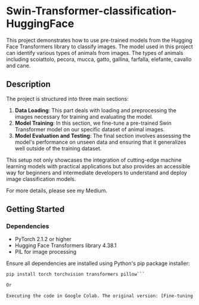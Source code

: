 # Swin-Transformer-classification-HuggingFace

This project demonstrates how to use pre-trained models from the Hugging Face Transformers library to classify images. The model used in this project can identify various types of animals from images.
The types of animals including scoiattolo, pecora, mucca, gatto, gallina, farfalla, elefante, cavallo and cane.

## Description

The project is structured into three main sections:

1. **Data Loading**: This part deals with loading and preprocessing the images necessary for training and evaluating the model.
2. **Model Training**: In this section, we fine-tune a pre-trained Swin Transformer model on our specific dataset of animal images.
3. **Model Evaluation and Testing**: The final section involves assessing the model's performance on unseen data and ensuring that it generalizes well outside of the training dataset.

This setup not only showcases the integration of cutting-edge machine learning models with practical applications but also provides an accessible way for beginners and intermediate developers to understand and deploy image classification models.

For more details, please see my Medium.

## Getting Started

### Dependencies

- PyTorch 2.1.2 or higher
- Hugging Face Transformers library 4.38.1
- PIL for image processing

Ensure all dependencies are installed using Python's pip package installer:

```bash
pip install torch torchvision transformers pillow```

Or

Executing the code in Google Colab. The original version: [Fine-tuning for Image Classification with 🤗 Transformers](https://colab.research.google.com/github/huggingface/notebooks/blob/main/examples/image_classification_albumentations.ipynb)
